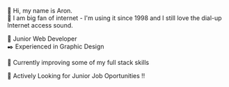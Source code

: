 👋 Hi, my name is Aron. <br>
💚 I am big fan of internet - I'm using it since 1998 and I still love the dial-up Internet access sound.

🔰 Junior Web Developer <br>
✒️ Experienced in Graphic Design

🔨 Currently improving some of my full stack skills<br>

📢 Actively Looking for Junior Job Oportunities !!
